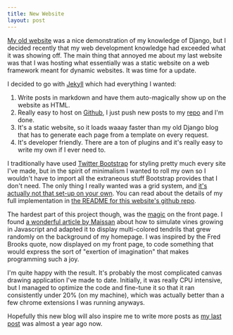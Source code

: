 ```yaml
---
title: New Website
layout: post
---
```


[My old website](https://github.com/thallada/personalsite) was a nice
demonstration of my knowledge of Django, but I decided recently that my web
development knowledge had exceeded what it was showing off. The main thing that
annoyed me about my last website was that I was hosting what essentially was a
static website on a web framework meant for dynamic websites. It was time for a
update.
<!--excerpt-->

I decided to go with [Jekyll](http://jekyllrb.com/) which had everything I
wanted:

1. Write posts in markdown and have them auto-magically show up on the website
as HTML.
2. Really easy to host on [Github](http://github.com), I just push new posts to
my [repo](https://github.com/thallada/thallada.github.io) and I'm done.
3. It's a static website, so it loads waaay faster than my old Django blog that
has to generate each page from a template on every request.
4. It's developer friendly. There are a ton of plugins and it's really easy to
write my own if I ever need to.

I traditionally have used [Twitter Bootstrap](http://getbootstrap.com/) for
styling pretty much every site I've made, but in the spirit of minimalism I
wanted to roll my own so I wouldn't have to import all the extraneous stuff
Bootstrap provides that I don't need. The only thing I really wanted was a grid
system, and [it's actually not that set-up on your
own](http://www.adamkaplan.me/grid/). You can read about the details of my full
implementation in [the README for this website's github
repo](https://github.com/thallada/thallada.github.io/blob/master/README.md).

The hardest part of this project though, was the
[magic](https://github.com/thallada/thallada.github.io/blob/master/js/magic.js)
on the front page. I found [a wonderful article by
Maissan](http://www.maissan.net/articles/simulating-vines) about how to simulate
vines growing in Javascript and adapted it to display multi-colored tendrils
that grew randomly on the background of my homepage. I was inspired by the Fred
Brooks quote, now displayed on my front page, to code something that would
express the sort of "exertion of imagination" that makes programming such a joy.

I'm quite happy with the result. It's probably the most complicated canvas
drawing application I've made to date. Initially, it was really CPU intensive,
but I managed to optimize the code and fine-tune it so that it ran consistently
under 20% (on my machine), which was actually better than a few chrome
extensions I was running anyways.

Hopefully this new blog will also inspire me to write more posts as [my last
post](/2013/10/03/publishing-draft-docs-to-my-blog.html)
was almost a year ago now.
